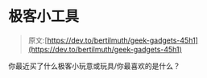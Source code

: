 # 极客小工具

> 原文:[https://dev.to/bertilmuth/geek-gadgets-45h1](https://dev.to/bertilmuth/geek-gadgets-45h1)

你最近买了什么极客小玩意或玩具/你最喜欢的是什么？